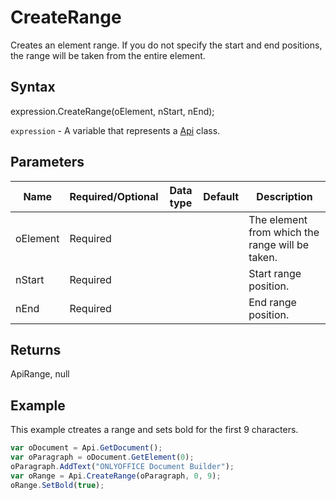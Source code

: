 # CreateRange

Creates an element range.If you do not specify the start and end positions, the range will be taken from the entire element.

## Syntax

expression.CreateRange(oElement, nStart, nEnd);

`expression` - A variable that represents a [Api](../Api.md) class.

## Parameters

| **Name** | **Required/Optional** | **Data type** | **Default** | **Description** |
| ------------- | ------------- | ------------- | ------------- | ------------- |
| oElement | Required |  |  | The element from which the range will be taken. |
| nStart | Required |  |  | Start range position. |
| nEnd | Required |  |  | End range position. |

## Returns

ApiRange, null

## Example

This example ctreates a range and sets bold for the first 9 characters.

```javascript
var oDocument = Api.GetDocument();
var oParagraph = oDocument.GetElement(0);
oParagraph.AddText("ONLYOFFICE Document Builder");
var oRange = Api.CreateRange(oParagraph, 0, 9);
oRange.SetBold(true);
```
